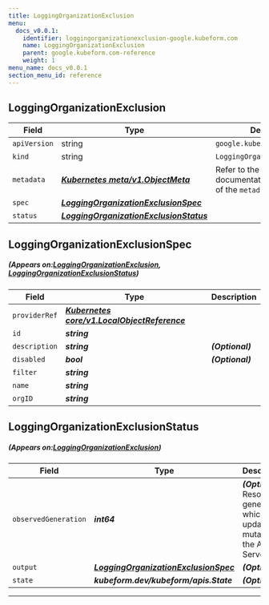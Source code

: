 ```yaml
---
title: LoggingOrganizationExclusion
menu:
  docs_v0.0.1:
    identifier: loggingorganizationexclusion-google.kubeform.com
    name: LoggingOrganizationExclusion
    parent: google.kubeform.com-reference
    weight: 1
menu_name: docs_v0.0.1
section_menu_id: reference
---
```


## LoggingOrganizationExclusion
| Field | Type | Description |
| ------ | ----- | ----------- |
| `apiVersion` | string | `google.kubeform.com/v1alpha1` |
|    `kind` | string | `LoggingOrganizationExclusion` |
| `metadata` | ***[Kubernetes meta/v1.ObjectMeta](https://kubernetes.io/docs/reference/generated/kubernetes-api/v1.13/#objectmeta-v1-meta)***|Refer to the Kubernetes API documentation for the fields of the `metadata` field.|
| `spec` | ***[LoggingOrganizationExclusionSpec](#LoggingOrganizationExclusionSpec)***||
| `status` | ***[LoggingOrganizationExclusionStatus](#LoggingOrganizationExclusionStatus)***||
## LoggingOrganizationExclusionSpec
##### (Appears on:[LoggingOrganizationExclusion](#LoggingOrganizationExclusion), [LoggingOrganizationExclusionStatus](#LoggingOrganizationExclusionStatus))
| Field | Type | Description |
| ------ | ----- | ----------- |
| `providerRef` | ***[Kubernetes core/v1.LocalObjectReference](https://kubernetes.io/docs/reference/generated/kubernetes-api/v1.13/#localobjectreference-v1-core)***||
| `id` | ***string***||
| `description` | ***string***| ***(Optional)*** |
| `disabled` | ***bool***| ***(Optional)*** |
| `filter` | ***string***||
| `name` | ***string***||
| `orgID` | ***string***||
## LoggingOrganizationExclusionStatus
##### (Appears on:[LoggingOrganizationExclusion](#LoggingOrganizationExclusion))
| Field | Type | Description |
| ------ | ----- | ----------- |
| `observedGeneration` | ***int64***| ***(Optional)*** Resource generation, which is updated on mutation by the API Server.|
| `output` | ***[LoggingOrganizationExclusionSpec](#LoggingOrganizationExclusionSpec)***| ***(Optional)*** |
| `state` | ***kubeform.dev/kubeform/apis.State***| ***(Optional)*** |
---
